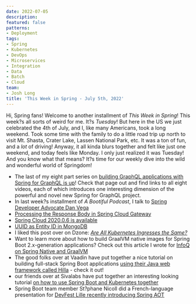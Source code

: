 ```yaml
---
date: 2022-07-05
description: 
featured: false
patterns:
- Deployment
tags:
- Spring
- Kubernetes
- DevOps
- Microservices
- Integration
- Data
- Batch
- Cloud
team:
- Josh Long
title: 'This Week in Spring - July 5th, 2022'
---
```


<div>
 <p>Hi, Spring fans! Welcome to another installment of <em>This Week in Spring</em>! This week?s all sorts of weird for me. It?s <em>Tuesday</em>! But here in the US we just celebrated the 4th of July, and I, like many Americans, took a long weekend. Took some time with the family to do a little road trip up north to visit Mt. Shasta, Crater Lake, Lassen National Park, etc. It was a ton of fun, and a <em>lot</em> of driving! Anyway, it all kinda blurs together and felt like just one weekend, and today feels like Monday. I only just realized it was Tuesday! And you know what that means? It?s time for our weekly dive into the wild and wonderful world of Springdom! </p>
 <ul>
  <li>The last of my eight part series on <a href="https://spring.io/blog/2022/06/23/spring-tips-learn-spring-for-graphql-the-last-two-episodes-parts-7-and-8">building GraphQL applications with Spring for GraphQL is up</a>! Check that page out and find links to all eight videos, each of which introduces one interesting dimension of the powerful and novel new Spring for GraphQL project.</li>
  <li>In last week?s installment of <em>A Bootiful Podcast</em>, I talk to <a href="https://spring.io/blog/2022/06/30/a-bootiful-podcast-spring-developer-advocate-dan-vega">Spring Developer Advocate Dan Vega</a></li>
  <li><a href="https://feeds.feedblitz.com/~/700971812/0/baeldung~Processing-the-Response-Body-in-Spring-Cloud-Gateway">Processing the Response Body in Spring Cloud Gateway</a></li>
  <li><a href="https://spring.io/blog/2022/06/30/spring-cloud-2020-0-6-is-available">Spring Cloud 2020.0.6 is available</a></li>
  <li><a href="https://feeds.feedblitz.com/~/701498588/0/baeldung~UUID-as-Entity-ID-in-MongoDB">UUID as Entity ID in MongoDB</a></li>
  <li>I liked this post over on Dzone: <a href="https://dzone.com/articles/are-all-kubernetes-ingresses-the-same"><em>Are All Kubernetes Ingresses the Same?</em></a></li>
  <li>Want to learn more about how to build GraalVM native images for Spring Boot 2.x-generation applications? Check out this article I wrote for <a href="https://www.infoq.com/articles/native-java-spring-boot/">InfoQ on Spring Native and GraalVM</a></li>
  <li>The good folks over at Vaadin have put together a nice tutorial on building full-stack Spring Boot applications <a href="https://www.youtube.com/watch?v=WqTE94FmPu0">using their Java web framework called Hilla</a> - check it out!</li>
  <li>our friends over at Sivalabs have put together an interesting looking tutorial <a href="https://www.youtube.com/watch?v=pGbBuwzyiV4">on how to use Spring Boot and Kubernetes together</a></li>
  <li>Spring Boot team member St?phane Nicoll did a French-language presentation for <a href="https://www.youtube.com/watch?v=-PuhIdo09FA">DevFest Lille recently introducing Spring AOT</a></li>
 </ul>
</div>

